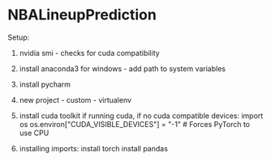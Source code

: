 # NBALineupPrediction

Setup: 

1. nvidia smi - checks for cuda compatibility
2. install anaconda3 for windows - add path to system variables
3. install pycharm
4. new project - custom - virtualenv
5. install cuda toolkit if running cuda, if no cuda compatible devices:
      import os
      os.environ["CUDA_VISIBLE_DEVICES"] = "-1"  # Forces PyTorch to use CPU

6. installing imports: 
      install torch
      install pandas
